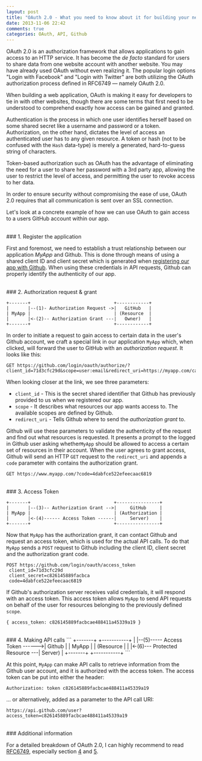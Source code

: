 ```yaml
---
layout: post
title: "OAuth 2.0 - What you need to know about it for building your next app"
date: 2013-11-06 22:42
comments: true
categories: OAuth, API, Github
---
```


OAuth 2.0 is an authorization framework that allows applications to gain access to an HTTP service.  It has become the *de facto* standard for users to share data from one website account with another website.  You may have already used OAuth without even realizing it.  The popular login options "Login with Facebook" and "Login with Twitter" are both utilizing the OAuth authorization process defined in RFC6749 &mdash; namely OAuth 2.0.

When building a web application, OAuth is making it easy for developers to tie in with other websites, though there are some terms that first need to be understood to comprehend exactly how access can be gained and granted.

Authentication is the process in which one user identifies herself based on some shared secret like a username and password or a token.  Authorization, on the other hand, dictates the level of access an authenticated user has to any given resource.  A token or hash (not to be confused with the `Hash` data-type) is merely a generated, hard-to-guess string of characters. 

Token-based authorization such as OAuth has the advantage of eliminating the need for a user to share her password with a 3rd party app, allowing the user to restrict the level of access, and permitting the user to revoke access to her data. 

In order to ensure security without compromising the ease of use, OAuth 2.0 requires that all communication is sent over an SSL connection.

Let's look at a concrete example of how we can use OAuth to gain access to a users GitHub account within our app.

<br/>
### 1. Register the application

First and foremost, we need to establish a trust relationship between our application *MyApp* and Github.  This is done through means of using a shared client ID and client secret which is generated when [registering our app with Github](https://github.com/settings/applications/new).  When using these credentials in API requests, Github can properly identify the authenticity of our app.

<br/>
### 2. Authorization request & grant

```
+-------+                               +------------+
|       |--(1)- Authorization Request ->|   GitHub   |
| MyApp |                               | (Resource  |
|       |<-(2)-- Authorization Grant ---|   Owner)   |
+-------+                               +------------+
```

In order to initiate a request to gain access to certain data in the user's Github account, we craft a special link in our application `MyApp` which, when clicked, will forward the user to GitHub with an *authorization request*.  It looks like this:

```
GET https://github.com/login/oauth/authorize/?client_id=71d3cfc29d&scope=user:email&redirect_uri=https://myapp.com/callback
```

When looking closer at the link, we see three parameters:

* `client_id` - This is the secret shared identifier that Github has previously provided to us when we registered our app.
* `scope` - It describes what resources our app wants access to.  The available scopes are defined by Github.
* `redirect_uri` - Tells Github where to send the *authorization grant* to.


Github will use these parameters to validate the authenticity of the request and find out what resources is requested.  It presents a prompt to the logged in Github user asking whether`MyApp` should be allowed to access a certain set of resources in their account. When the user agrees to grant access, Github will send an HTTP `GET` request to the `redirect_uri` and appends a `code` parameter with contains the authorization grant.

```
GET https://www.myapp.com/?code=4dabfce522efeecaac6819
```


<br/>
### 3. Access Token

```
+-------+                               +----------------+
|       |--(3)-- Authorization Grant -->|     GitHub     |
| MyApp |                               | (Authorization |
|       |<-(4)------ Access Token ------|     Server)    |
+-------+                               +----------------+
```

Now that `MyApp` has the authorization grant, it can contact Github and request an access token, which is used for the actual API calls. To do that `MyApp` sends a `POST` request to Github including the client ID, client secret and the authorization grant code.

```
POST https://github.com/login/oauth/access_token
 client_id=71d3cfc29d
 client_secret=c826145889facbca
 code=4dabfce522efeecaac6819
```

If Github's authorization server receives valid credentials, it will respond with an access token.  This access token allows `MyApp` to send API requests on behalf of the user for resources belonging to the previously defined `scope`.

```
{ access_token: c826145889facbcae488411a45339a19 }
```

<br/>
### 4. Making API calls
```
+-------+                               +-----------+
|       |--(5)----- Access Token ------>|   Github  |
| MyApp |                               | (Resource |
|       |<-(6)--- Protected Resource ---|   Server) |
+-------+                               +-----------+
```

At this point, `MyApp` can make API calls to retrieve information from the Github user account, and it is authorized with the access token.  The access token can be put into either the header:

```
Authorization: token c826145889facbcae488411a45339a19
```

… or alternatively, added as a parameter to the API call URI:

```
https://api.github.com/user?access_token=c826145889facbcae488411a45339a19
```

<br/>
### Additional information

For a detailed breakdown of OAuth 2.0, I can highly recommend to read [RFC6749](http://tools.ietf.org/html/rfc6749), especially section [4](http://tools.ietf.org/html/rfc6749#section-4) and [5](http://tools.ietf.org/html/rfc6749#section-5).



